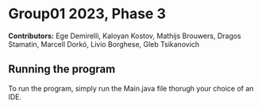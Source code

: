# Group01 2023, Phase 3
**Contributors:**  Ege Demirelli, Kaloyan Kostov, Mathijs Brouwers, Dragos Stamatin, Marcell Dorkó, Livio Borghese, Gleb Tsikanovich
## Running the program
 To run the program, simply run the Main.java file thorugh your choice of an IDE.
